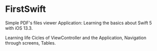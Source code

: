 # FirstSwift
Simple PDF's files viewer Application:
Learning the basics about Swift 5 with iOS 13.3.

Learning life Cicles of ViewController and the Application, Navigation through screens, Tables.
